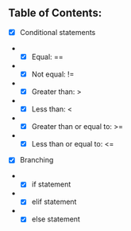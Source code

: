 ## Table of Contents:
- [x] Conditional statements
- - [x] Equal: ==
- - [x] Not equal: !=
- - [x] Greater than: >
- - [x] Less than: <
- - [x] Greater than or equal to: >=
- - [x] Less than or equal to: <= 
- [x] Branching
- - [x] if statement
- - [x] elif statement
- - [x] else statement
